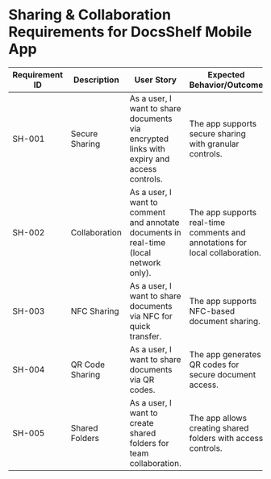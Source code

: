 # Sharing & Collaboration Requirements for DocsShelf Mobile App

| Requirement ID | Description | User Story | Expected Behavior/Outcome |
|---|---|---|---|
| SH-001 | Secure Sharing | As a user, I want to share documents via encrypted links with expiry and access controls. | The app supports secure sharing with granular controls. |
| SH-002 | Collaboration | As a user, I want to comment and annotate documents in real-time (local network only). | The app supports real-time comments and annotations for local collaboration. |
| SH-003 | NFC Sharing | As a user, I want to share documents via NFC for quick transfer. | The app supports NFC-based document sharing. |
| SH-004 | QR Code Sharing | As a user, I want to share documents via QR codes. | The app generates QR codes for secure document access. |
| SH-005 | Shared Folders | As a user, I want to create shared folders for team collaboration. | The app allows creating shared folders with access controls. |
